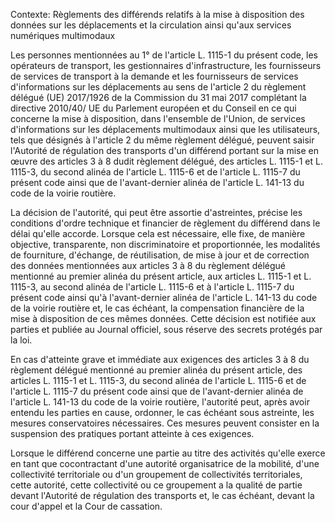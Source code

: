 Contexte: Règlements des différends relatifs à la mise à disposition des données sur les déplacements et la circulation ainsi qu'aux services numériques multimodaux

Les personnes mentionnées au 1° de l'article L. 1115-1 du présent code, les opérateurs de transport, les gestionnaires d'infrastructure, les fournisseurs de services de transport à la demande et les fournisseurs de services d'informations sur les déplacements au sens de l'article 2 du règlement délégué (UE) 2017/1926 de la Commission du 31 mai 2017 complétant la directive 2010/40/ UE du Parlement européen et du Conseil en ce qui concerne la mise à disposition, dans l'ensemble de l'Union, de services d'informations sur les déplacements multimodaux ainsi que les utilisateurs, tels que désignés à l'article 2 du même règlement délégué, peuvent saisir l'Autorité de régulation des transports d'un différend portant sur la mise en œuvre des articles 3 à 8 dudit règlement délégué, des articles L. 1115-1 et L. 1115-3, du second alinéa de l'article L. 1115-6 et de l'article L. 1115-7 du présent code ainsi que de l'avant-dernier alinéa de l'article L. 141-13 du code de la voirie routière.

La décision de l'autorité, qui peut être assortie d'astreintes, précise les conditions d'ordre technique et financier de règlement du différend dans le délai qu'elle accorde. Lorsque cela est nécessaire, elle fixe, de manière objective, transparente, non discriminatoire et proportionnée, les modalités de fourniture, d'échange, de réutilisation, de mise à jour et de correction des données mentionnées aux articles 3 à 8 du règlement délégué mentionné au premier alinéa du présent article, aux articles L. 1115-1 et L. 1115-3, au second alinéa de l'article L. 1115-6 et à l'article L. 1115-7 du présent code ainsi qu'à l'avant-dernier alinéa de l'article L. 141-13 du code de la voirie routière et, le cas échéant, la compensation financière de la mise à disposition de ces mêmes données. Cette décision est notifiée aux parties et publiée au Journal officiel, sous réserve des secrets protégés par la loi.

En cas d'atteinte grave et immédiate aux exigences des articles 3 à 8 du règlement délégué mentionné au premier alinéa du présent article, des articles L. 1115-1 et L. 1115-3, du second alinéa de l'article L. 1115-6 et de l'article L. 1115-7 du présent code ainsi que de l'avant-dernier alinéa de l'article L. 141-13 du code de la voirie routière, l'autorité peut, après avoir entendu les parties en cause, ordonner, le cas échéant sous astreinte, les mesures conservatoires nécessaires. Ces mesures peuvent consister en la suspension des pratiques portant atteinte à ces exigences.

Lorsque le différend concerne une partie au titre des activités qu'elle exerce en tant que cocontractant d'une autorité organisatrice de la mobilité, d'une collectivité territoriale ou d'un groupement de collectivités territoriales, cette autorité, cette collectivité ou ce groupement a la qualité de partie devant l'Autorité de régulation des transports et, le cas échéant, devant la cour d'appel et la Cour de cassation.